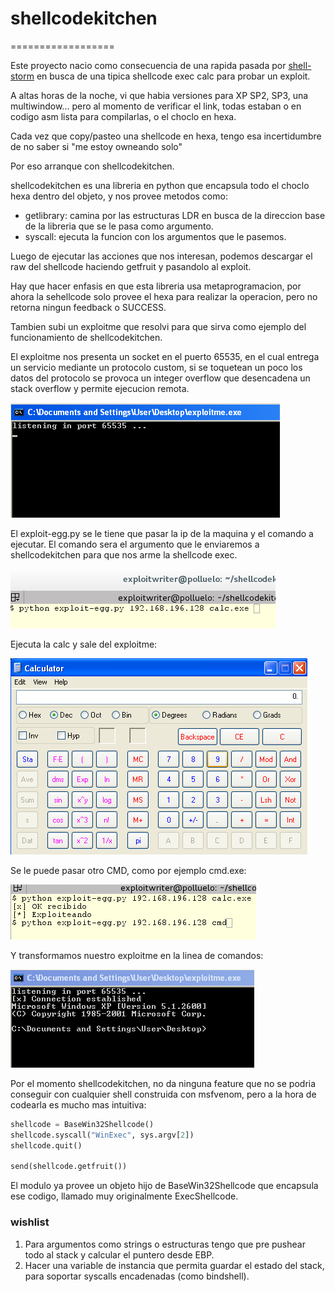 # shellcodekitchen
==================

Este proyecto nacio como consecuencia de una rapida pasada por [shell-storm](shell-storm.org) en busca de una tipica shellcode exec calc para probar un exploit.

A altas horas de la noche, vi que habia versiones para XP SP2, SP3, una multiwindow... pero al momento de verificar el link, todas estaban o en codigo asm lista para compilarlas, o el choclo en hexa.

Cada vez que copy/pasteo una shellcode en hexa, tengo esa incertidumbre de no saber si "me estoy owneando solo"

Por eso arranque con shellcodekitchen.

shellcodekitchen es una libreria en python que encapsula todo el choclo hexa dentro del objeto, y nos provee metodos como:

* getlibrary: camina por las estructuras LDR en busca de la direccion base de la libreria que se le pasa como argumento.
* syscall: ejecuta la funcion con los argumentos que le pasemos.

Luego de ejecutar las acciones que nos interesan, podemos descargar el raw del shellcode haciendo getfruit y pasandolo al exploit.

Hay que hacer enfasis en que esta libreria usa metaprogramacion, por ahora la sehellcode solo provee el hexa para realizar la operacion, pero no retorna ningun feedback o SUCCESS.

Tambien subi un exploitme que resolvi para que sirva como ejemplo del funcionamiento de shellcodekitchen.

El exploitme nos presenta un socket en el puerto 65535, en el cual entrega un servicio mediante un protocolo custom, si se toquetean un poco los datos del protocolo se provoca un integer overflow que desencadena un stack overflow y permite ejecucion remota.

![alt tag](https://raw.githubusercontent.com/pastaCLS/shellcodekitchen/master/img/exploitme.png)

El exploit-egg.py se le tiene que pasar la ip de la maquina y el comando a ejecutar. El comando sera el argumento que le enviaremos a shellcodekitchen para que nos arme la shellcode exec.


![alt tag](https://raw.githubusercontent.com/pastaCLS/shellcodekitchen/master/img/trigger1.png)

Ejecuta la calc y sale del exploitme:

![alt tag](https://raw.githubusercontent.com/pastaCLS/shellcodekitchen/master/img/calc.png)

Se le puede pasar otro CMD, como por ejemplo cmd.exe:

![alt tag](https://raw.githubusercontent.com/pastaCLS/shellcodekitchen/master/img/trigger2.png)

Y transformamos nuestro exploitme en la linea de comandos:

![alt tag](https://raw.githubusercontent.com/pastaCLS/shellcodekitchen/master/img/cmd.png)

Por el momento shellcodekitchen, no da ninguna feature que no se podria conseguir con cualquier shell construida con msfvenom, pero a la hora de codearla es mucho mas intuitiva:

```python
shellcode = BaseWin32Shellcode()
shellcode.syscall("WinExec", sys.argv[2])
shellcode.quit()

send(shellcode.getfruit())
```

El modulo ya provee un objeto hijo de BaseWin32Shellcode que encapsula ese codigo, llamado muy originalmente ExecShellcode.

### wishlist
1. Para argumentos como strings o estructuras tengo que pre pushear todo al stack y calcular el puntero desde EBP.
2. Hacer una variable de instancia que permita guardar el estado del stack, para soportar syscalls encadenadas (como bindshell).

